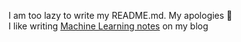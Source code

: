 I am too lazy to write my README.md. My apologies :thinking: <br>
I like writing [Machine Learning notes](https://naiborhujosua.github.io/mlnotes_josua/) on my blog




